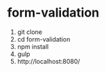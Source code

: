 # form-validation
1. git clone
2. cd form-validation
3. npm install
4. gulp
5. http://localhost:8080/
